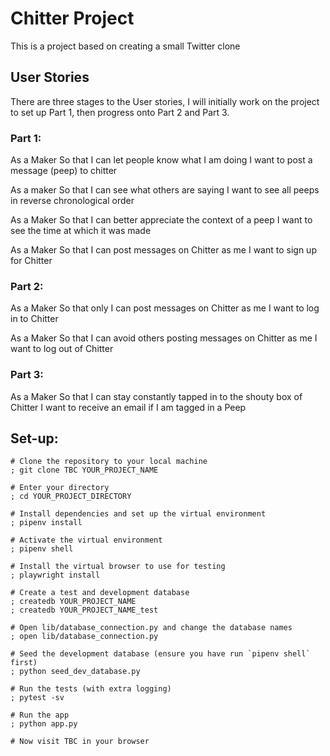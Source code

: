 # Chitter Project

This is a project based on creating a small Twitter clone

## User Stories
There are three stages to the User stories, I will initially work on the project to set up Part 1, then progress onto Part 2 and Part 3.

### Part 1:
As a Maker
So that I can let people know what I am doing
I want to post a message (peep) to chitter

As a maker
So that I can see what others are saying
I want to see all peeps in reverse chronological order

As a Maker
So that I can better appreciate the context of a peep
I want to see the time at which it was made

As a Maker
So that I can post messages on Chitter as me
I want to sign up for Chitter

### Part 2:
As a Maker
So that only I can post messages on Chitter as me
I want to log in to Chitter

As a Maker
So that I can avoid others posting messages on Chitter as me
I want to log out of Chitter

### Part 3:
As a Maker
So that I can stay constantly tapped in to the shouty box of Chitter
I want to receive an email if I am tagged in a Peep

## Set-up:
```shell
# Clone the repository to your local machine
; git clone TBC YOUR_PROJECT_NAME

# Enter your directory
; cd YOUR_PROJECT_DIRECTORY

# Install dependencies and set up the virtual environment
; pipenv install

# Activate the virtual environment
; pipenv shell

# Install the virtual browser to use for testing
; playwright install

# Create a test and development database
; createdb YOUR_PROJECT_NAME
; createdb YOUR_PROJECT_NAME_test

# Open lib/database_connection.py and change the database names
; open lib/database_connection.py

# Seed the development database (ensure you have run `pipenv shell` first)
; python seed_dev_database.py

# Run the tests (with extra logging)
; pytest -sv

# Run the app
; python app.py

# Now visit TBC in your browser
```

